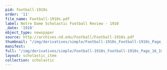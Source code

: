 ```yaml
---
pid: football-1910s
order: '11'
file_name: Football-1910s.pdf
label: Notre Dame Scholastic Football Review - 1910
_date: '1910'
object_type: newspaper
source: http://archives.nd.edu/Football/Football-1910s.pdf
thumbnail: "/img/derivatives/simple/Football-1910s_Football-1910s_Page_16_Image_0001/thumbnail.jpg"
manifest:
full: "/img/derivatives/simple/Football-1910s_Football-1910s_Page_16_Image_0001/fullwidth.jpg"
layout: scholastic_item
collection: scholastic
---
```

